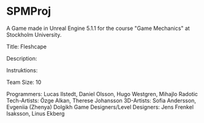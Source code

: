 # SPMProj
A Game made in Unreal Engine 5.1.1 for the course "Game Mechanics" at Stockholm University. 

Title: Fleshcape

Description:

Instruktions: 

Team Size: 10

Programmers: Lucas Ilstedt, Daniel Olsson, Hugo Westgren, Mihajlo Radotic
Tech-Artists: Özge Alkan, Therese Johansson
3D-Artists: Sofia Andersson, Evgeniia (Zhenya) Dolgikh
Game Designers/Level Designers: Jens Frenkel Isaksson, Linus Ekberg
